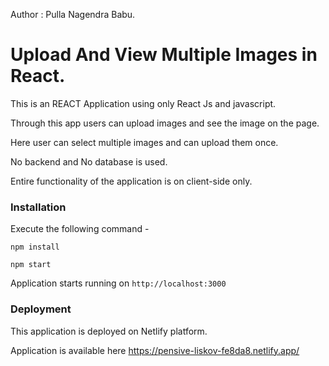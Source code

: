 Author : Pulla Nagendra Babu.

# Upload And View Multiple Images in React.

This is an REACT Application using only React Js and javascript.

Through this app users can upload images and see the image on the page.

Here user can select multiple images and can upload them once.

No backend and No database is used.

Entire functionality of the application is on client-side only.

### Installation

Execute the following command -
```
npm install
```
```
npm start
```
Application starts running on `http://localhost:3000`

### Deployment

This application is deployed on Netlify platform.

Application is available here <a>https://pensive-liskov-fe8da8.netlify.app/</a>



